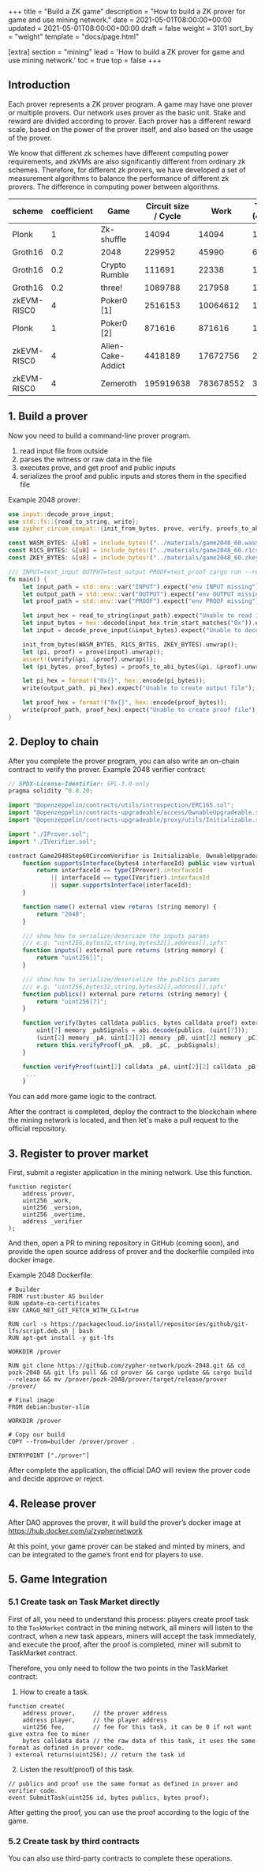 +++
title = "Build a ZK game"
description = "How to build a ZK prover for game and use mining network."
date = 2021-05-01T08:00:00+00:00
updated = 2021-05-01T08:00:00+00:00
draft = false
weight = 3101
sort_by = "weight"
template = "docs/page.html"

[extra]
section = "mining"
lead = 'How to build a ZK prover for game and use mining network.'
toc = true
top = false
+++

## Introduction
Each prover represents a ZK prover program. A game may have one prover or multiple provers. Our network uses prover as the basic unit. Stake and reward are divided according to prover. Each prover has a different reward scale, based on the power of the prover itself, and also based on the usage of the prover.

We know that different zk schemes have different computing power requirements, and zkVMs are also significantly different from ordinary zk schemes. Therefore, for different zk provers, we have developed a set of measurement algorithms to balance the performance of different zk provers. The difference in computing power between algorithms.

| scheme      | coefficient | Game              | Circuit size / Cycle | Work      | Times (4core) | Times (96core) |
|-------------|-------------|-------------------|----------------------|-----------|---------------|----------------|
| Plonk       | 1           | Zk-shuffle        | 14094                | 14094     | 1.93s         | 0.08s          |
| Groth16     | 0.2         | 2048              | 229952               | 45990     | 6.6s          | 0.27s          |
| Groth16     | 0.2         | Crypto Rumble     | 111691               | 22338     | 1.61s         | 0.067s         |
| Groth16     | 0.2         | three!            | 1089788              | 217958    | 18.4s         | 0.79s          |
| zkEVM-RISC0 | 4           | Poker0 [1]        | 2516153              | 10064612  | 1096s         | 84.3s          |
| Plonk       | 1           | Poker0 [2]        | 871616               | 871616    | 107s          | 4.45s          |
| zkEVM-RISC0 | 4           | Alien-Cake-Addict | 4418189              | 17672756  | 2626s         | 150s           |
| zkEVM-RISC0 | 4           | Zemeroth          | 195919638            | 783678552 | 30h           | 4448s          |

## 1. Build a prover
Now you need to build a command-line prover program.

1. read input file from outside
2. parses the witness or raw data in the file
3. executes prove, and get proof and public inputs
4. serializes the proof and public inputs and stores them in the specified file

Example 2048 prover:
```rust
use input::decode_prove_input;
use std::fs::{read_to_string, write};
use zypher_circom_compat::{init_from_bytes, prove, verify, proofs_to_abi_bytes};

const WASM_BYTES: &[u8] = include_bytes!("../materials/game2048_60.wasm");
const R1CS_BYTES: &[u8] = include_bytes!("../materials/game2048_60.r1cs");
const ZKEY_BYTES: &[u8] = include_bytes!("../materials/game2048_60.zkey");

/// INPUT=test_input OUTPUT=test_output PROOF=test_proof cargo run --release
fn main() {
    let input_path = std::env::var("INPUT").expect("env INPUT missing");
    let output_path = std::env::var("OUTPUT").expect("env OUTPUT missing");
    let proof_path = std::env::var("PROOF").expect("env PROOF missing");

    let input_hex = read_to_string(input_path).expect("Unable to read input file");
    let input_bytes = hex::decode(input_hex.trim_start_matches("0x")).expect("Unable to decode input file");
    let input = decode_prove_input(&input_bytes).expect("Unable to decode input");

    init_from_bytes(WASM_BYTES, R1CS_BYTES, ZKEY_BYTES).unwrap();
    let (pi, proof) = prove(input).unwrap();
    assert!(verify(&pi, &proof).unwrap());
    let (pi_bytes, proof_bytes) = proofs_to_abi_bytes(&pi, &proof).unwrap();

    let pi_hex = format!("0x{}", hex::encode(pi_bytes));
    write(output_path, pi_hex).expect("Unable to create output file");

    let proof_hex = format!("0x{}", hex::encode(proof_bytes));
    write(proof_path, proof_hex).expect("Unable to create proof file");
}
```

## 2. Deploy to chain
After you complete the prover program, you can also write an on-chain contract to verify the prover.
Example 2048 verifier contract:
```javascript
// SPDX-License-Identifier: GPL-3.0-only
pragma solidity ^0.8.20;

import "@openzeppelin/contracts/utils/introspection/ERC165.sol";
import "@openzeppelin/contracts-upgradeable/access/OwnableUpgradeable.sol";
import "@openzeppelin/contracts-upgradeable/proxy/utils/Initializable.sol";

import "./IProver.sol";
import "./IVerifier.sol";

contract Game2048Step60CircomVerifier is Initializable, OwnableUpgradeable, ERC165, IProver, IVerifier {
    function supportsInterface(bytes4 interfaceId) public view virtual override(ERC165) returns (bool) {
        return interfaceId == type(IProver).interfaceId
            || interfaceId == type(IVerifier).interfaceId
            || super.supportsInterface(interfaceId);
    }

    function name() external view returns (string memory) {
        return "2048";
    }

    /// show how to serialize/deseriaze the inputs params
    /// e.g. "uint256,bytes32,string,bytes32[],address[],ipfs"
    function inputs() external pure returns (string memory) {
        return "uint256[]";
    }

    /// show how to serialize/deserialize the publics params
    /// e.g. "uint256,bytes32,string,bytes32[],address[],ipfs"
    function publics() external pure returns (string memory) {
        return "uint256[7]";
    }

    function verify(bytes calldata publics, bytes calldata proof) external view returns (bool) {
        uint[7] memory _pubSignals = abi.decode(publics, (uint[7]));
        (uint[2] memory _pA, uint[2][2] memory _pB, uint[2] memory _pC) = abi.decode(proof, (uint[2], uint[2][2], uint[2]));
        return this.verifyProof(_pA, _pB, _pC, _pubSignals);
    }

    function verifyProof(uint[2] calldata _pA, uint[2][2] calldata _pB, uint[2] calldata _pC, uint[7] calldata _pubSignals) public view returns (bool) {
     ...
    }
```

You can add more game logic to the contract.

After the contract is completed, deploy the contract to the blockchain where the mining network is located, and then let's make a pull request to the official repository.

## 3. Register to prover market
First, submit a register application in the mining network. Use this function.

```
function register(
    address prover,
    uint256 _work,
    uint256 _version,
    uint256 _overtime,
    address _verifier
);
```

And then, open a PR to mining repository in GitHub (coming soon), and provide the open source address of prover and the dockerfile compiled into docker image.

Example 2048 Dockerfile:
```
# Builder
FROM rust:buster AS builder
RUN update-ca-certificates
ENV CARGO_NET_GIT_FETCH_WITH_CLI=true

RUN curl -s https://packagecloud.io/install/repositories/github/git-lfs/script.deb.sh | bash
RUN apt-get install -y git-lfs

WORKDIR /prover

RUN git clone https://github.com/zypher-network/pozk-2048.git && cd pozk-2048 && git lfs pull && cd prover && cargo update && cargo build --release && mv /prover/pozk-2048/prover/target/release/prover /prover/

# Final image
FROM debian:buster-slim

WORKDIR /prover

# Copy our build
COPY --from=builder /prover/prover .

ENTRYPOINT ["./prover"]
```

After complete the application, the official DAO will review the prover code and decide approve or reject.

## 4. Release prover
After DAO approves the prover, it will build the prover’s docker image at https://hub.docker.com/u/zyphernetwork

At this point, your game prover can be staked and minted by miners, and can be integrated to the game’s front end for players to use.

## 5. Game Integration

### 5.1 Create task on Task Market directly

First of all, you need to understand this process: players create proof task to the `TaskMarket` contract in the mining network, all miners will listen to the contract, when a new task appears, miners will accept the task immediately, and execute the proof, after the proof is completed, miner will submit to TaskMarket contract.

Therefore, you only need to follow the two points in the TaskMarket contract:
1. How to create a task.

```
function create(
    address prover,     // the prover address
    address player,     // the player address
    uint256 fee,        // fee for this task, it can be 0 if not want give extra fee to miner
    bytes calldata data // the raw data of this task, it uses the same format as defined in prover code.
) external returns(uint256); // return the task id
```

2. Listen the result(proof) of this task.

```
// publics and proof use the same format as defined in prover and verifier code.
event SubmitTask(uint256 id, bytes publics, bytes proof);
```

After getting the proof, you can use the proof according to the logic of the game.

### 5.2 Create task by third contracts
You can also use third-party contracts to complete these operations.
